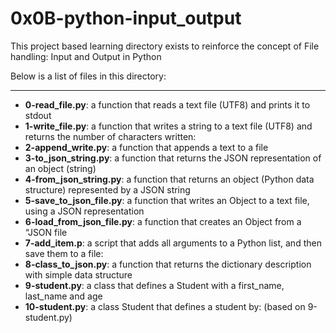 # 0x0B-python-input_output

This project based learning directory exists to reinforce the concept of 
File handling: Input and Output in Python

Below is a list of files in this directory:

---
- **0-read_file.py**: a function that reads a text file (UTF8) and prints it to stdout
- **1-write_file.py**: a function that writes a string to a text file (UTF8) and returns the number of characters written:
- **2-append_write.py**: a function that appends a text to a file
- **3-to_json_string.py**: a function that returns the JSON representation of an object (string)
- **4-from_json_string.py**: a function that returns an object (Python data structure) represented by a JSON string
- **5-save_to_json_file.py**:  a function that writes an Object to a text file, using a JSON representation
- **6-load_from_json_file.py**: a function that creates an Object from a “JSON file
- **7-add_item.p**: a script that adds all arguments to a Python list, and then save them to a file:
- **8-class_to_json.py**: a function that returns the dictionary description with simple data structure
- **9-student.py**: a class that defines a Student with a first_name, last_name and age
- **10-student.py**: a class Student that defines a student by: (based on 9-student.py)
